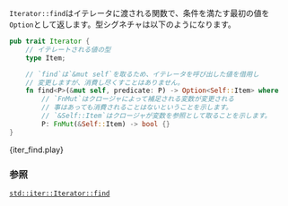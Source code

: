 <!-- `Iterator::find` is a function which when passed an iterator, will return
the first element which satisfies the predicate as an `Option`. Its
signature: -->
`Iterator::find`はイテレータに渡される関数で、条件を満たす最初の値を`Option`として返します。型シグネチャは以下のようになります。

```rust
pub trait Iterator {
    // イテレートされる値の型
    type Item;

    // `find`は`&mut self`を取るため、イテレータを呼び出した値を借用し
    // 変更しますが、消費し尽くすことはありません。
    fn find<P>(&mut self, predicate: P) -> Option<Self::Item> where
        // `FnMut`はクロージャによって補足される変数が変更される
        // 事はあっても消費されることはないということを示します。
        // `&Self::Item`はクロージャが変数を参照として取ることを示します。
        P: FnMut(&Self::Item) -> bool {}
}
```

{iter_find.play}

<!--
### See also:
-->
### 参照

[`std::iter::Iterator::find`][find]

[find]: http://doc.rust-lang.org/std/iter/trait.Iterator.html#method.find

